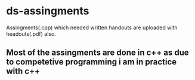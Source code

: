 # ds-assingments

Assingments(.cpp) which needed written handouts are uploaded with headouts(.pdf) also.

##  Most of the assingments are done in c++ as due to competetive programming i am in practice with c++ ##
